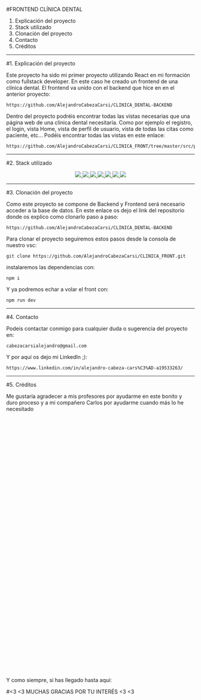 #FRONTEND CLÍNICA DENTAL

<ol>
    <li> Explicación del proyecto</li>
    <li> Stack utilizado</li>
    <li> Clonación del proyecto</li>
    <li> Contacto</li>
    <li> Créditos</li>
</ol>

---

#1. Explicación del proyecto 

Este proyecto ha sido mi primer proyecto utilizando React en mi formación como fullstack developer. En este caso he creado un frontend de una clínica dental. El frontend va unido con el backend que hice en en el anterior proyecto:

    https://github.com/AlejandroCabezaCarsi/CLINICA_DENTAL-BACKEND


Dentro del proyecto podréis encontrar todas las vistas necesarias que una página web de una clinica dental necesitaría. Como por ejemplo el registro, el login, vista Home, vista de perfil de usuario, vista de todas las citas como paciente, etc... Podéis encontrar todas las vistas en este enlace: 

    https://github.com/AlejandroCabezaCarsi/CLINICA_FRONT/tree/master/src/pages

---

#2. Stack utilizado

<div align="center">

<a href="https://www.reactjs.com/">
    <img src= "https://img.shields.io/badge/React-20232A?style=for-the-badge&logo=react&logoColor=61DAFB"/>
</a>
 <a href="https://redux.js.org/">
    <img src= "https://user-images.githubusercontent.com/121863208/227808568-89a147ae-a047-4b1c-8065-9de44bd9bcb2.svg"/>
</a>
<a href="https://nodejs.org/en">
    <img src= "https://user-images.githubusercontent.com/121863208/227808607-7170e528-cc5d-4a04-a7ec-edfad90e2a1e.svg"/>
</a>
<a href="https://react-bootstrap.github.io/">
    <img src= "https://user-images.githubusercontent.com/121863208/227808594-021a15ab-7e14-454b-b977-4a5ade8287ed.svg"/>
</a>
<a href="https://developer.mozilla.org/es/docs/Web/CSS">
    <img src= "https://user-images.githubusercontent.com/121863208/227808642-a8dcfecb-74b9-4796-8b2b-7bfe5cf1b4ba.svg"/>
</a>
<a href="https://nextjs.org/">
    <img src= "https://user-images.githubusercontent.com/121863208/227808660-c8b59b3d-34bd-446f-83e1-8157f5a09b98.svg"/>
</a>
<a href="https://expressjs.com/">
    <img src= "https://user-images.githubusercontent.com/121863208/227808665-1bf127e8-1ad3-4836-b42e-92bb5844a260.svg"/>
</a>
</div>


---

#3. Clonación del proyecto 

Como este proyecto se compone de Backend y Frontend será necesario acceder a la base de datos. En este enlace os dejo el link del repositorio donde os explico como clonarlo paso a paso: 

    https://github.com/AlejandroCabezaCarsi/CLINICA_DENTAL-BACKEND


Para clonar el proyecto seguiremos estos pasos desde la consola de nuestro vsc:

    git clone https://github.com/AlejandroCabezaCarsi/CLINICA_FRONT.git

instalaremos las dependencias con: 

    npm i

Y ya podremos echar a volar el front con: 

    npm run dev

---

#4. Contacto

Podeis contactar conmigo para cualquier duda o sugerencia del proyecto en:

    cabezacarsialejandro@gmail.com 


Y por aquí os dejo mi LinkedIn ;):

    https://www.linkedin.com/in/alejandro-cabeza-cars%C3%AD-a19533263/

---

#5. Créditos 

Me gustaría agradecer a mis profesores por ayudarme en este bonito y duro proceso y a mi compañero Carlos por ayudarme cuando más lo he necesitado

<br>
<br>
<br>
<br>
<br>
<br>
<br>
<br>
<br>
<br>
<br>
<br>
<br>
<br>
<br>
<br>
<br>
<br>
<br>
<br>
<br>
<br>
<br>
<br>
<br>
<br>
<br>
<br>
<br>
<br>
<br>
<br>
<br>
<br>
<br>
<br>
<br>
<br>
<br>
<br>

Y como siempre, si has llegado hasta aquí:

#<3 <3 MUCHAS GRACIAS POR TU INTERÉS <3 <3







